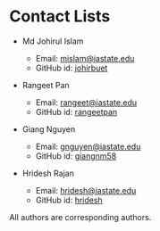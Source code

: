 # Contact Lists
- Md Johirul Islam 
  - Email: mislam@iastate.edu
  - GitHub id: [johirbuet](https://github.com/johirbuet)

- Rangeet Pan
  - Email: rangeet@iastate.edu
  - GitHub id: [rangeetpan](https://github.com/rangeetpan)
  
- Giang Nguyen
  - Email: gnguyen@iastate.edu
  - GitHub id: [giangnm58](https://github.com/giangnm58)

- Hridesh Rajan
  - Email: hridesh@iastate.edu
  - GitHub id: [hridesh](https://github.com/hridesh)
  
All authors are corresponding authors.

